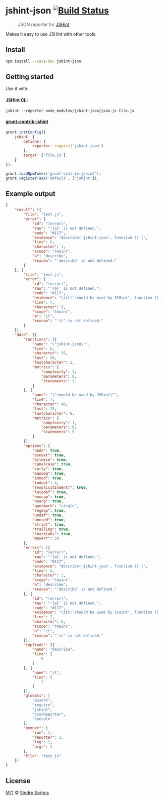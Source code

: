 # jshint-json [![Build Status](https://travis-ci.org/sindresorhus/jshint-json.png?branch=master)](https://travis-ci.org/sindresorhus/jshint-json)

> JSON reporter for [JSHint](https://github.com/jshint/jshint)

Makes it easy to use JSHint with other tools.


## Install

```bash
npm install --save-dev jshint-json
```


## Getting started

Use it with:

#### JSHint CLI

```
jshint --reporter node_modules/jshint-json/json.js file.js
```

#### [grunt-contrib-jshint](https://github.com/gruntjs/grunt-contrib-jshint)

```js
grunt.initConfig({
	jshint: {
		options: {
			reporter: require('jshint-json')
		},
		target: ['file.js']
	}
});

grunt.loadNpmTasks('grunt-contrib-jshint');
grunt.registerTask('default', ['jshint']);
```


## Example output

```json
{
	"result": [{
		"file": "test.js",
		"error": {
			"id": "(error)",
			"raw": "'{a}' is not defined.",
			"code": "W117",
			"evidence": "describe('jshint-json', function () {",
			"line": 6,
			"character": 1,
			"scope": "(main)",
			"a": "describe",
			"reason": "'describe' is not defined."
		}
	}, {
		"file": "test.js",
		"error": {
			"id": "(error)",
			"raw": "'{a}' is not defined.",
			"code": "W117",
			"evidence": "\tit('should be used by JSHint', function () {",
			"line": 7,
			"character": 5,
			"scope": "(main)",
			"a": "it",
			"reason": "'it' is not defined."
		}
	}],
	"data": [{
		"functions": [{
			"name": "\"jshint-json\"",
			"line": 6,
			"character": 35,
			"last": 26,
			"lastcharacter": 2,
			"metrics": {
				"complexity": 1,
				"parameters": 0,
				"statements": 1
			}
		}, {
			"name": "\"should be used by JSHint\"",
			"line": 7,
			"character": 46,
			"last": 25,
			"lastcharacter": 6,
			"metrics": {
				"complexity": 1,
				"parameters": 0,
				"statements": 5
			}
		}],
		"options": {
			"node": true,
			"esnext": true,
			"bitwise": true,
			"camelcase": true,
			"curly": true,
			"eqeqeq": true,
			"immed": true,
			"indent": 4,
			"(explicitIndent)": true,
			"latedef": true,
			"newcap": true,
			"noarg": true,
			"quotmark": "single",
			"regexp": true,
			"undef": true,
			"unused": true,
			"strict": true,
			"trailing": true,
			"smarttabs": true,
			"maxerr": 50
		},
		"errors": [{
			"id": "(error)",
			"raw": "'{a}' is not defined.",
			"code": "W117",
			"evidence": "describe('jshint-json', function () {",
			"line": 6,
			"character": 1,
			"scope": "(main)",
			"a": "describe",
			"reason": "'describe' is not defined."
		}, {
			"id": "(error)",
			"raw": "'{a}' is not defined.",
			"code": "W117",
			"evidence": "\tit('should be used by JSHint', function () {",
			"line": 7,
			"character": 5,
			"scope": "(main)",
			"a": "it",
			"reason": "'it' is not defined."
		}],
		"implieds": [{
			"name": "describe",
			"line": [
				6
			]
		}, {
			"name": "it",
			"line": [
				7
			]
		}],
		"globals": [
			"assert",
			"require",
			"jshint",
			"jsonReporter",
			"console"
		],
		"member": {
			"run": 1,
			"reporter": 2,
			"log": 2,
			"args": 1
		},
		"file": "test.js"
	}]
}
```


## License

[MIT](http://opensource.org/licenses/MIT) © [Sindre Sorhus](http://sindresorhus.com)

